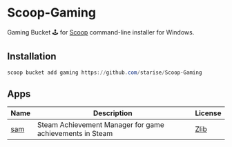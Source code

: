 # Scoop-Gaming

Gaming Bucket 🕹️ for [Scoop](https://scoop.sh/) command-line installer for Windows.

## Installation

```powershell
scoop bucket add gaming https://github.com/starise/Scoop-Gaming
```

## Apps

<!-- <apps> -->
<!-- The following table was inserted by makeindex.py -->
<!-- Your edits will be lost the next time makeindex.py is run -->
|Name|Description|License|
|----|-----------|-------|
|[sam](https://github.com/gibbed/SteamAchievementManager)|Steam Achievement Manager for game achievements in Steam|[Zlib](https://spdx.org/licenses/Zlib.html "https://spdx.org/licenses/Zlib.html")|
